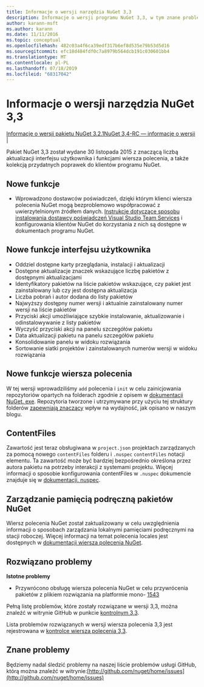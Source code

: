 ```yaml
---
title: Informacje o wersji narzędzia NuGet 3,3
description: Informacje o wersji programu NuGet 3,3, w tym znane problemy, poprawki błędów, dodane funkcje i DCR.
author: karann-msft
ms.author: karann
ms.date: 11/11/2016
ms.topic: conceptual
ms.openlocfilehash: 482c03a4f6ca39edf317b6ef8d535e79b53d5d16
ms.sourcegitcommit: efc18d484fdf0c7a8979b564dcb191c030601bb4
ms.translationtype: MT
ms.contentlocale: pl-PL
ms.lasthandoff: 07/18/2019
ms.locfileid: "68317042"
---
```

# <a name="nuget-33-release-notes"></a>Informacje o wersji narzędzia NuGet 3,3

[Informacje o wersji pakietu NuGet 3.2.1](../release-notes/nuget-3.2.1.md)[NuGet 3,4-RC — informacje o wersji](../release-notes/nuget-3.4-RC.md)  | 

Pakiet NuGet 3,3 został wydane 30 listopada 2015 z znaczącą liczbą aktualizacji interfejsu użytkownika i funkcjami wiersza polecenia, a także kolekcją przydatnych poprawek do klientów programu NuGet.

## <a name="new-features"></a>Nowe funkcje

* Wprowadzono dostawców poświadczeń, dzięki którym klienci wiersza polecenia NuGet mogą bezproblemowo współpracować z uwierzytelnionym źródłem danych. [Instrukcje dotyczące sposobu instalowania dostawcy poświadczeń Visual Studio Team Services](../api/nuget-exe-credential-providers.md) i konfigurowania klientów NuGet do korzystania z nich są dostępne w dokumentach programu NuGet.

## <a name="new-user-interface-features"></a>Nowe funkcje interfejsu użytkownika

* Oddziel dostępne karty przeglądania, instalacji i aktualizacji
* Dostępne aktualizacje znaczek wskazujące liczbę pakietów z dostępnymi aktualizacjami
* Identyfikatory pakietów na liście pakietów wskazujące, czy pakiet jest zainstalowany lub czy jest dostępna aktualizacja
* Liczba pobrań i autor dodana do listy pakietów
* Najwyższy dostępny numer wersji i aktualnie zainstalowany numer wersji na liście pakietów
* Przyciski akcji umożliwiające szybkie instalowanie, aktualizowanie i odinstalowywanie z listy pakietów
* Wyczyść przyciski akcji na panelu szczegółów pakietu
* Data aktualizacji pakietu na panelu szczegółów pakietu
* Konsolidowanie panelu w widoku rozwiązania
* Sortowanie siatki projektów i zainstalowanych numerów wersji w widoku rozwiązania

## <a name="new-command-line-features"></a>Nowe funkcje wiersza polecenia

W tej wersji wprowadziliśmy `add` polecenia i `init` w celu zainicjowania repozytoriów opartych na folderach zgodnie z opisem w [dokumentacji NuGet. exe](../reference/nuget-exe-cli-reference.md). Repozytoria tworzone i utrzymywane przy użyciu tej struktury folderów [zapewniają znaczący](http://blog.nuget.org/20150922/Accelerate-Package-Source.html) wpływ na wydajność, jak opisano w naszym blogu.

## <a name="contentfiles"></a>ContentFiles

Zawartość jest teraz obsługiwana w `project.json` projektach zarządzanych za pomocą nowego `contentFiles` folderu i `.nuspec` `contentFiles` notacji elementu.  Ta zawartość może być bardziej bezpośrednio określona przez autora pakietu na potrzeby interakcji z systemami projektu.  Więcej informacji o sposobie konfigurowania contentFiles w `.nuspec` dokumencie znajduje się w [dokumentacji. nuspec](../reference/nuspec.md).

## <a name="nuget-locals-cache-management"></a>Zarządzanie pamięcią podręczną pakietów NuGet

Wiersz polecenia NuGet został zaktualizowany w celu uwzględnienia informacji o sposobach zarządzania lokalnymi pamięciami podręcznymi na stacji roboczej.  Więcej informacji na temat polecenia locales jest dostępnych w [dokumentacji wiersza polecenia NuGet](../reference/cli-reference/cli-ref-locals.md).

## <a name="fixed-issues"></a>Rozwiązano problemy

**Istotne problemy**

* Przywrócono obsługę wiersza polecenia NuGet w celu przywrócenia pakietów z plikiem rozwiązania na platformie mono- [1543](https://github.com/NuGet/Home/issues/1543)

Pełną listę problemów, które zostały rozwiązane w wersji 3,3, można znaleźć w witrynie GitHub w punkcie [kontrolnym 3,3](https://github.com/NuGet/Home/issues?q=is%3Aissue+milestone%3A3.3.0+is%3Aclosed).

Lista problemów rozwiązanych w wersji wiersza polecenia 3,3 jest rejestrowana w [kontrolce wiersza polecenia 3,3](https://github.com/NuGet/Home/issues?q=is%3Aissue+is%3Aclosed+milestone%3A3.3.0-commandline).

## <a name="known-issues"></a>Znane problemy

Będziemy nadal śledzić problemy na naszej liście problemów usługi GitHub, którą można znaleźć w witrynie:[http://github.com/nuget/home/issues](http://github.com/nuget/home/issues)